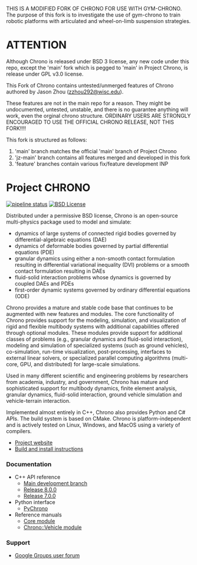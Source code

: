 THIS IS A MODIFIED FORK OF CHRONO FOR USE WITH GYM-CHRONO. The purpose of this fork is to investigate the use of gym-chrono to train robotic platforms with articulated and wheel-on-limb suspension strategies.

ATTENTION
=========
Although Chrono is released under BSD 3 license, any new code under this repo, except the 'main' fork which is pegged to 'main' in Project Chrono, is release under GPL v3.0 license.

This Fork of Chrono contains untested/unmerged features of Chrono authored by Jason Zhou (zzhou292@wisc.edu).

These features are not in the main repo for a reason. They might be undocumented, untested, unstable, and there is no guarantee anything will work, even the orginal chrono structure. ORDINARY USERS ARE STRONGLY ENCOURAGED TO USE THE OFFICIAL CHRONO RELEASE, NOT THIS FORK!!!!

This fork is structured as follows:
1. 'main' branch matches the official 'main' branch of Project Chrono
2. 'jz-main' branch contains all features merged and developed in this fork
3. 'feature' branches contain various fix/feature development INP

Project CHRONO
==============

[![pipeline status](https://gitlab.com/uwsbel/chrono/badges/main/pipeline.svg)](https://gitlab.com/uwsbel/chrono/commits/main)
[![BSD License](http://www.projectchrono.org/assets/logos/chrono-bsd.svg)](https://projectchrono.org/license-chrono.txt)


Distributed under a permissive BSD license, Chrono is an open-source multi-physics package used to model and simulate:
-	dynamics of large systems of connected rigid bodies governed by differential-algebraic equations (DAE)
-	dynamics of deformable bodies governed by partial differential equations (PDE)
-	granular dynamics using either a non-smooth contact formulation resulting in differential  variational inequality (DVI) problems or a smooth contact formulation resulting in DAEs
-	fluid-solid interaction problems whose dynamics is governed by coupled DAEs and PDEs
-	first-order dynamic systems governed by ordinary differential equations (ODE)

Chrono provides a mature and stable code base that continues to be augmented with new features and modules.  The core functionality of Chrono provides support for the modeling, simulation, and visualization of rigid and flexible multibody systems with additional capabilities offered through optional modules. These modules provide support for additional classes of problems (e.g., granular dynamics and fluid-solid interaction), modeling and simulation of specialized systems (such as ground vehicles), co-simulation, run-time visualization, post-processing, interfaces to external linear solvers, or specialized parallel computing algorithms (multi-core, GPU, and distributed) for large-scale simulations.

Used in many different scientific and engineering problems by researchers from academia, industry, and government, Chrono has mature and sophisticated support for multibody dynamics, finite element analysis, granular dynamics, fluid-solid interaction, ground vehicle simulation and vehicle-terrain interaction.  

Implemented almost entirely in C++, Chrono also provides Python and C# APIs. The build system is based on CMake. Chrono is platform-independent and is actively tested on Linux, Windows, and MacOS using a variety of compilers.

- [Project website](http://projectchrono.org/)
- [Build and install instructions](https://api.projectchrono.org/development/tutorial_table_of_content_install.html)


### Documentation

- C++ API reference
  - [Main development branch](http://api.projectchrono.org/)
  - [Release 8.0.0](http://api.projectchrono.org/8.0.0/)
  - [Release 7.0.0](http://api.projectchrono.org/7.0.0/)
- Python interface
  - [PyChrono](https://api.projectchrono.org/pychrono_introduction.html)
- Reference manuals
  - [Core module](https://api.projectchrono.org/manual_root.html)
  - [Chrono::Vehicle module](https://api.projectchrono.org/manual_vehicle.html)

### Support

- [Google Groups user forum](https://groups.google.com/g/projectchrono)
